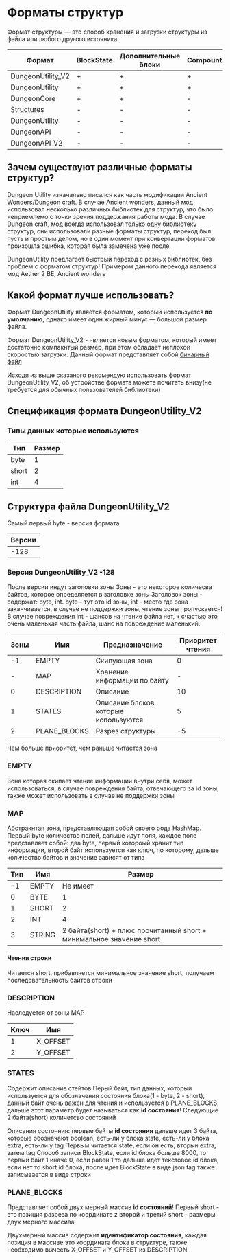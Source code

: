 # Форматы структур

Формат структуры — это способ хранения и загрузки структуры из файла или любого другого источника.

| Формат            | BlockState | Дополнительные блоки | CompountTag | Актуальный формат? |
|---|---|---|---|---|
| DungeonUtility_V2 | +          | +                    | +           | +                  |
| DungeonUtility    | +          | +                    | +           | +                  |
| DungeonCore       | +          | +                    | -           | -                  |
| Structures        | -          | -                    | -           | +                  |
| DungeonUtility    | -          | -                    | -           | -                  |
| DungeonAPI        | -          | -                    | -           | -                  |
| DungeonAPI_V2     | -          | -                    | -           | -                  |

## Зачем существуют различные форматы структур?

Dungeon Utility изначально писался как часть модификации Ancient Wonders/Dungeon craft.
В случае Ancient wonders, данный мод использовал несколько различных библиотек для структур, что было неприемлемо с точки зрения поддержания работы мода.
В случае Dungeon craft, мод всегда использовал только одну библиотеку структур, они использовали разные форматы структур, переход был пусть и простым делом, но в один момент при конвертации форматов произошла ошибка, которая была замечена уже после.

DungeonUtility предлагает быстрый переход с разных библиотек, без проблем с форматом структур!
Примером данного перехода является мод Aether 2 BE, Ancient wonders

## Какой формат лучше использовать?

Формат DungeonUtility является форматом, который используется **по умолчанию**, однако имеет один жирный минус — большой размер файла.

Формат DungeonUtility_V2 - является новым форматом, который имеет достаточно компакнтый размер, при этом обладает неплохой скоростью загрузки.
Данный формат представляет собой [бинарный файл](https://en.wikipedia.org/wiki/Binary_file)

Исходя из выше сказаного рекомендую использовать формат DungeonUtility_V2, об устройстве формата можете почитать внизу(не требуется для обычных пользователей библиотеки)

## Спецификация формата DungeonUtility_V2

### Типы данных которые используются

| Тип   | Размер |
|-------|--------|
| byte  | 1      |
| short | 2      |
| int   | 4      |

## Структура файла DungeonUtility_V2

Самый первый byte - версия формата

| Версии   |
|----------|
| -128     |

### Версия DungeonUtility_V2 -128

После версии индут заголовки зоны
Зоны - это некоторое количесва байтов, которое определяется в заголовке зоны
Заголовок зоны - содержат: byte, int. byte - тут это id зоны, int - место где зона заканчивается, в случае не поддержки зоны, чтение зоны пропускается! В случае повреждения int - шансов на чтение файла нет, к счастью это очень маленькая часть файла, шанс на повреждение маленький.

| Зоны | Имя          | Предназначение                       | Приоритет чтения |
|------|--------------|--------------------------------------|------------------|
| -1   | EMPTY        | Скипующая зона                       | 0                |
| -    | MAP          | Хранение информации по байту         | -                |
| 0    | DESCRIPTION  | Описание                             | 10               |
| 1    | STATES       | Описание блоков которые используются | 5                |
| 2    | PLANE_BLOCKS | Разрез структуры                     | -5               |

Чем больше приоритет, чем раньше читается зона

### EMPTY

Зона которая скипает чтение информации внутри себя, может использоваться, в случае повреждения байта, отвечающего за id зоны, также может использовать в случае не поддержки зоны

### MAP

Абстракнтая зона, представляющая собой своего рода HashMap.
Первый byte количество полей, дальше идут поля, каждое поле представляет собой: два byte, первый котороый хранит тип информации, второй байт используется как ключ, по которому, дальше количество байтов и значение зависят от типа

| Тип | Имя    | Размер                                                                |
|-----|--------|-----------------------------------------------------------------------|
| -1  | EMPTY  | Не имеет                                                              |
| 0   | BYTE   | 1                                                                     |
| 1   | SHORT  | 2                                                                     |
| 2   | INT    | 4                                                                     |
| 3   | STRING | 2 байта(short) + плюс прочитанный short  + минимальное значение short |

#### Чтения строки

Читается short, прибавляется минимальное значение short, получаем последовательность байтов строки

### DESCRIPTION

Наследуется от зоны MAP

| Ключ | Имя      |
|------|----------|
| 1    | X_OFFSET |
| 2    | Y_OFFSET |

### STATES

Содержит описание стейтов
Перый байт, тип данных, который используется для обозначения состояния блока(1 - byte, 2 - short), данный байт очень важен для чтения и используется в PLANE_BLOCKS, дальше этот параметр будет называться как **id состояния**!
Следующие 2 байта(short) количетсво состояний

Описания состояния: первые байты **id состояния** дальше идет 3 байта, которые обозначают boolean, есть-ли у блока state, есть-ли у блока extra, есть-ли у tag
Первым читается state, если он есть, вторыи extra, затем tag
Способ записи BlockState, если id блока больше 8000, то первый байт 1 иначе 0, если равен 1 то дальше идет текстовое id блока, если нет то short id блока, после идет BlockState в виде json
tag также записывается в виде строки

### PLANE_BLOCKS

Представляет собой двух мерный массив **id состояний**!
Первый short - это позиция разреза по координате z
второй и третий short - размеры двух мерного массива

Двухмерный массив содержит **идентификатор состояния**, каждая позиция в массиве это координата блока в структуре, также необходимо вычесть X_OFFSET и Y_OFFSET из DESCRIPTION
